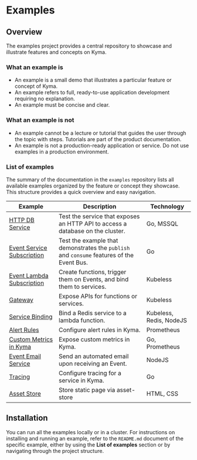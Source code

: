 # Examples

## Overview

The examples project provides a central repository to showcase and illustrate features and concepts on Kyma.

### What an example is

- An example is a small demo that illustrates a particular feature or concept of Kyma.
- An example refers to full, ready-to-use application development requiring no explanation.
- An example must be concise and clear.

### What an example is not

- An example cannot be a lecture or tutorial that guides the user through the topic with steps. Tutorials are part of the product documentation.
- An example is not a production-ready application or service. Do not use examples in a production environment.

### List of examples

The summary of the documentation in the `examples` repository lists all available examples organized by the feature or concept they showcase. This structure provides a quick overview and easy navigation.

<!-- NOTE: The table with examples is also available in the "kyma" repository. Whenever you update the table, modify this document accordingly: https://kyma-project.io/docs/root/kyma/#examples-kyma-features-and-concepts-in-practice. -->

| Example | Description | Technology |
|---|---|---|
| [HTTP DB Service](http-db-service/README.md) | Test the service that exposes an HTTP API to access a database on the cluster. | Go, MSSQL |
| [Event Service Subscription](event-subscription/service/README.md) | Test the example that demonstrates the `publish` and `consume` features of the Event Bus. | Go |
| [Event Lambda Subscription](event-subscription/lambda/README.md) | Create functions, trigger them on Events, and bind them to services.  | Kubeless |
| [Gateway](gateway/README.md) | Expose APIs for functions or services.  | Kubeless |
| [Service Binding](service-binding/lambda/README.md) | Bind a Redis service to a lambda function. | Kubeless, Redis, NodeJS |
| [Alert Rules](monitoring-alert-rules/README.md) | Configure alert rules in Kyma.  | Prometheus |
| [Custom Metrics in Kyma](monitoring-custom-metrics/README.md) | Expose custom metrics in Kyma.  | Go, Prometheus |
| [Event Email Service](event-email-service/README.md) | Send an automated email upon receiving an Event.  | NodeJS |
| [Tracing](tracing/README.md) | Configure tracing for a service in Kyma. | Go |
| [Asset Store](asset-store/README.md) | Store static page via asset-store | HTML, CSS |

## Installation

You can run all the examples locally or in a cluster. For instructions on installing and running an example, refer to the `README.md` document of the specific example, either by using the **List of examples** section or by navigating through the project structure.
